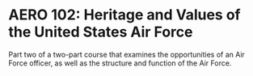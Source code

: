 # AERO 102: Heritage and Values of the United States Air Force

Part two of a two-part course that examines the opportunities of an Air Force officer, as well as the structure and function of the Air Force.